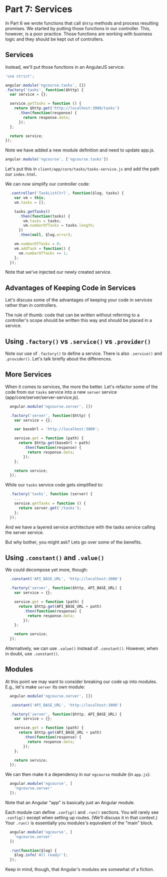 # Part 7: Services

In Part 6 we wrote functions that call `$http` methods and process resulting
promises. We started by putting those functions in our controller. This,
however, is a poor practice. Those functions are working with business logic
and they should be kept out of controllers.

## Services

Instead, we'll put those functions in an AngularJS service:

```javascript
'use strict';

angular.module('ngcourse.tasks', [])
.factory('tasks', function($http) {
  var service = {};

  service.getTasks = function () {
    return $http.get('http://localhost:3000/tasks')
      .then(function(response) {
        return response.data;
      });
  };

  return service;
});
```

Note we have added a new module definition and need to update app.js.

```javascript
angular.module('ngcourse', ['ngcourse.tasks'])
```

Let's put this in `client/app/core/tasks/tasks-service.js` and add the path
our `index.html`.

We can now simplify our controller code:

```javascript
  .controller('TaskListCtrl', function($log, tasks) {
    var vm = this;
    vm.tasks = [];

    tasks.getTasks()
      .then(function(tasks) {
        vm.tasks = tasks;
        vm.numberOfTasks = tasks.length;
      })
      .then(null, $log.error);

    vm.numberOfTasks = 0;
    vm.addTask = function() {
      vm.numberOfTasks += 1;
    };
  });
```

Note that we've injected our newly created service.

## Advantages of Keeping Code in Services

Let's discuss some of the advantages of keeping your code in services rather
than in controllers.

The rule of thumb: code that can be written without referring to a
controller's scope should be written this way and should be placed in a
service.

## Using `.factory()` vs `.service()` vs `.provider()`

Note our use of `.factory()` to define a service. There is also `.service()`
and `.provider()`. Let's talk briefly about the differences.

## More Services

When it comes to services, the more the better. Let's refactor some of the
code from our `tasks` service into a new `server` service (app/core/server/server-service.js).

```javascript
  angular.module('ngcourse.server', [])

  .factory('server', function($http) {
    var service = {};

    var baseUrl = 'http://localhost:3000';

    service.get = function (path) {
      return $http.get(baseUrl + path)
        .then(function(response) {
          return response.data;
        });
    };

    return service;
  });
```

While our `tasks` service code gets simplified to:

```javascript
  .factory('tasks', function (server) {
    ...
    service.getTasks = function () {
      return server.get('/tasks');
    };
  });
```

And we have a layered service architecture with the tasks service calling the server service.

But why bother, you might ask? Lets go over some of the benefits.

## Using `.constant()` and `.value()`

We could decompose yet more, though:

```javascript
  .constant('API_BASE_URL', 'http://localhost:3000')

  .factory('server', function($http, API_BASE_URL) {
    var service = {};

    service.get = function (path) {
      return $http.get(API_BASE_URL + path)
        .then(function(response) {
          return response.data;
        });
    };

    return service;
  });
```

Alternatively, we can use `.value()` instead of `.constant()`. However, when
in doubt, use `.constant()`.

## Modules

At this point we may want to consider breaking our code up into modules. E.g.,
let's make `server` its own module:

```javascript
  angular.module('ngcourse.server', [])

  .constant('API_BASE_URL', 'http://localhost:3000')

  .factory('server', function($http, API_BASE_URL) {
    var service = {};

    service.get = function (path) {
      return $http.get(API_BASE_URL + path)
        .then(function(response) {
          return response.data;
        });
    };

    return service;
  });
```

We can then make it a dependency in our `ngcourse` module (in `app.js`):

```javascript
  angular.module('ngcourse', [
    'ngcourse.server'
  ]);
```

Note that an Angular "app" is basically just an Angular module.

Each module can define `.config()` and `.run()` sections. You will rarely see
`.config()` except when setting up routes. (We'll discuss it in that context.)
Your `.run()` is essentially you modules's equivalent of the "main" block.

```javascript
  angular.module('ngcourse', [
    'ngcourse.server'
  ])

  .run(function($log) {
    $log.info('All ready!');
  });
```

Keep in mind, though, that Angular's modules are somewhat of a fiction.
